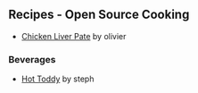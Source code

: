 ## Recipes - Open Source Cooking

* [Chicken Liver Pate](recipes/Chicken-Liver-Pate-2016.md) by olivier

### Beverages
* [Hot Toddy](recipes/Hot-Toddy.md) by steph
